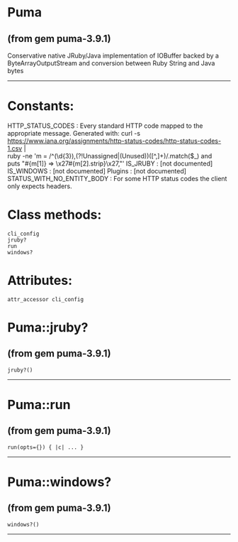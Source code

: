 # Puma

(from gem puma-3.9.1)
---
















Conservative native JRuby/Java implementation of IOBuffer backed by a
ByteArrayOutputStream and conversion between Ruby String and Java bytes














---
# Constants:

HTTP_STATUS_CODES
:   Every standard HTTP code mapped to the appropriate message. Generated
    with: curl -s
    https://www.iana.org/assignments/http-status-codes/http-status-codes-1.csv
    | \
        ruby -ne 'm = /^(\d{3}),(?!Unassigned|\(Unused\))([^,]+)/.match($_) and \
                  puts "#{m[1]} => \x27#{m[2].strip}\x27,"'
IS_JRUBY
:   [not documented]
IS_WINDOWS
:   [not documented]
Plugins
:   [not documented]
STATUS_WITH_NO_ENTITY_BODY
:   For some HTTP status codes the client only expects headers.


# Class methods:

    cli_config
    jruby?
    run
    windows?

# Attributes:

    attr_accessor cli_config

# Puma::jruby?

(from gem puma-3.9.1)
---
    jruby?()

---


# Puma::run

(from gem puma-3.9.1)
---
    run(opts={}) { |c| ... }

---


# Puma::windows?

(from gem puma-3.9.1)
---
    windows?()

---


